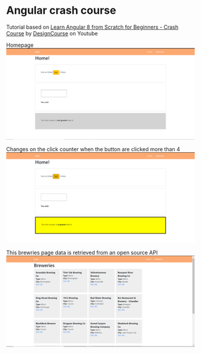 # Angular crash course

Tutorial based on [Learn Angular 8 from Scratch for Beginners - Crash Course](https://www.youtube.com/watch?v=_TLhUCjY9iA) by [DesignCourse](https://www.youtube.com/channel/UCVyRiMvfUNMA1UPlDPzG5Ow) on Youtube 

Homepage
![](Home.PNG)

Changes on the click counter when the button are clicked more than 4
![](home2.PNG)


This brewries page data is retrieved from an open source API
![](brew.PNG)